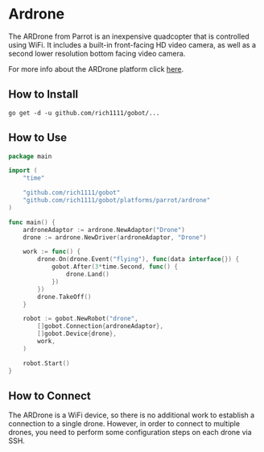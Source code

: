 # Ardrone

The ARDrone from Parrot is an inexpensive quadcopter that is controlled using WiFi. It includes a built-in front-facing HD video camera, as well as a second lower resolution bottom facing video camera.

For more info about the ARDrone platform click [here](http://ardrone2.parrot.com/).

## How to Install
```
go get -d -u github.com/rich1111/gobot/...
```

## How to Use
```go
package main

import (
	"time"

	"github.com/rich1111/gobot"
	"github.com/rich1111/gobot/platforms/parrot/ardrone"
)

func main() {
	ardroneAdaptor := ardrone.NewAdaptor("Drone")
	drone := ardrone.NewDriver(ardroneAdaptor, "Drone")

	work := func() {
		drone.On(drone.Event("flying"), func(data interface{}) {
			gobot.After(3*time.Second, func() {
				drone.Land()
			})
		})
		drone.TakeOff()
	}

	robot := gobot.NewRobot("drone",
		[]gobot.Connection{ardroneAdaptor},
		[]gobot.Device{drone},
		work,
	)

	robot.Start()
}
```

## How to Connect

The ARDrone is a WiFi device, so there is no additional work to establish a connection to a single drone. However, in order to connect to multiple drones, you need to perform some configuration steps on each drone via SSH.
